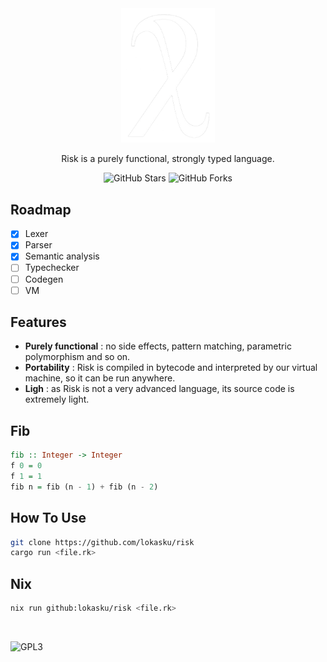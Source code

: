 <br>
<br>
<div align="center">

<p><img src="assets/risk.png" alt="Risk" width="150"></p>

<p>Risk is a purely functional, strongly typed language.</p>

![GitHub Stars](https://img.shields.io/github/stars/lokasku/risk?style=for-the-badge&color=F3450D)
![GitHub Forks](https://img.shields.io/github/forks/lokasku/risk?style=for-the-badge&color=A65AC8)

</div>

## Roadmap
- [x] Lexer
- [x] Parser
- [x] Semantic analysis
- [ ] Typechecker
- [ ] Codegen
- [ ] VM

## Features
* **Purely functional** : no side effects, pattern matching, parametric polymorphism and so on.
* **Portability** : Risk is compiled in bytecode and interpreted by our virtual machine, so it can be run anywhere.
* **Ligh** : as Risk is not a very advanced language, its source code is extremely light.

## Fib
```hs
fib :: Integer -> Integer
f 0 = 0
f 1 = 1
fib n = fib (n - 1) + fib (n - 2)
```

## How To Use
```bash
git clone https://github.com/lokasku/risk
cargo run <file.rk>
```
## Nix
```bash
nix run github:lokasku/risk <file.rk>
```
<br>

![GPL3](https://www.gnu.org/graphics/gplv3-127x51.png)
